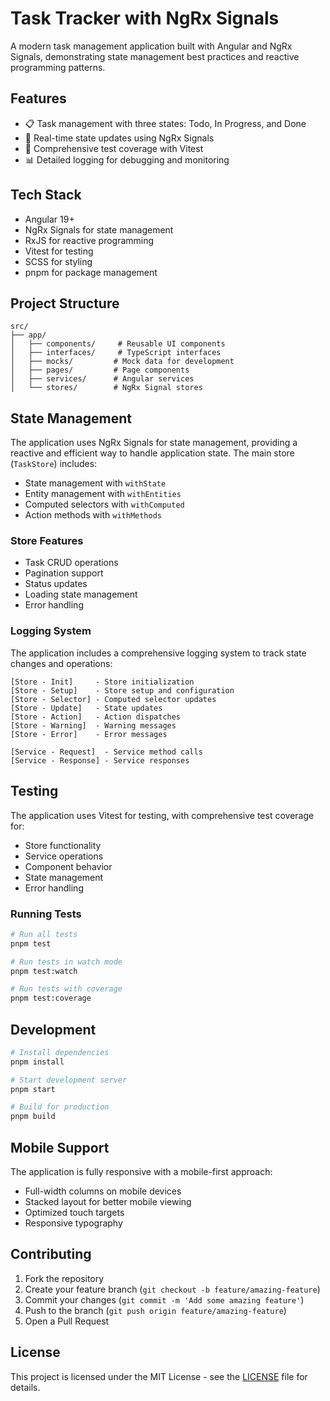 # Task Tracker with NgRx Signals

A modern task management application built with Angular and NgRx Signals, demonstrating state management best practices and reactive programming patterns.

## Features

- 📋 Task management with three states: Todo, In Progress, and Done
- 🔄 Real-time state updates using NgRx Signals
- 🧪 Comprehensive test coverage with Vitest
- 📊 Detailed logging for debugging and monitoring

## Tech Stack

- Angular 19+
- NgRx Signals for state management
- RxJS for reactive programming
- Vitest for testing
- SCSS for styling
- pnpm for package management

## Project Structure

```
src/
├── app/
│   ├── components/     # Reusable UI components
│   ├── interfaces/     # TypeScript interfaces
│   ├── mocks/         # Mock data for development
│   ├── pages/         # Page components
│   ├── services/      # Angular services
│   └── stores/        # NgRx Signal stores
```

## State Management

The application uses NgRx Signals for state management, providing a reactive and efficient way to handle application state. The main store (`TaskStore`) includes:

- State management with `withState`
- Entity management with `withEntities`
- Computed selectors with `withComputed`
- Action methods with `withMethods`

### Store Features

- Task CRUD operations
- Pagination support
- Status updates
- Loading state management
- Error handling

### Logging System

The application includes a comprehensive logging system to track state changes and operations:

```
[Store - Init]     - Store initialization
[Store - Setup]    - Store setup and configuration
[Store - Selector] - Computed selector updates
[Store - Update]   - State updates
[Store - Action]   - Action dispatches
[Store - Warning]  - Warning messages
[Store - Error]    - Error messages

[Service - Request]  - Service method calls
[Service - Response] - Service responses
```

## Testing

The application uses Vitest for testing, with comprehensive test coverage for:

- Store functionality
- Service operations
- Component behavior
- State management
- Error handling

### Running Tests

```bash
# Run all tests
pnpm test

# Run tests in watch mode
pnpm test:watch

# Run tests with coverage
pnpm test:coverage
```

## Development

```bash
# Install dependencies
pnpm install

# Start development server
pnpm start

# Build for production
pnpm build
```

## Mobile Support

The application is fully responsive with a mobile-first approach:

- Full-width columns on mobile devices
- Stacked layout for better mobile viewing
- Optimized touch targets
- Responsive typography

## Contributing

1. Fork the repository
2. Create your feature branch (`git checkout -b feature/amazing-feature`)
3. Commit your changes (`git commit -m 'Add some amazing feature'`)
4. Push to the branch (`git push origin feature/amazing-feature`)
5. Open a Pull Request

## License

This project is licensed under the MIT License - see the [LICENSE](LICENSE) file for details.
